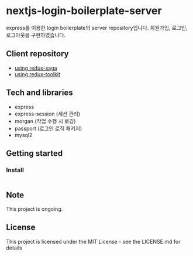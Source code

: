 # nextjs-login-boilerplate-server

express를 이용한 login boilerplate의 server repository입니다.
회원가입, 로그인, 로그아웃을 구현하였습니다.

## Client repository

- [using redux-saga](https://github.com/morethanmin/nextjs-login-boilerplate-client-saga)
- [using redux-toolkit](https://github.com/morethanmin/nextjs-login-boilerplate-client-toolkit)

## Tech and libraries

- express
- express-session (세션 관리)
- morgan (작업 수행 시 로깅)
- passport (로그인 로직 패키지)
- mysql2

## Getting started

### Install

```bash
```

## Note

This project is ongoing.

## License

This project is licensed under the MIT License - see the LICENSE.md for details
